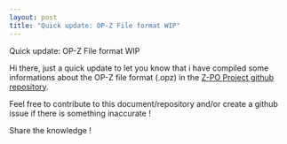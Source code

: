 ```yaml
---
layout: post
title: "Quick update: OP-Z File format WIP"
---
```


Quick update: OP-Z File format WIP

Hi there, just a quick update to let you know that i have compiled some informations about the OP-Z file format (.opz) in the [Z-PO Project github repository](https://github.com/lrk/z-po-project/).

Feel free to contribute to this document/repository and/or create a github issue if there is something inaccurate !

Share the knowledge !
